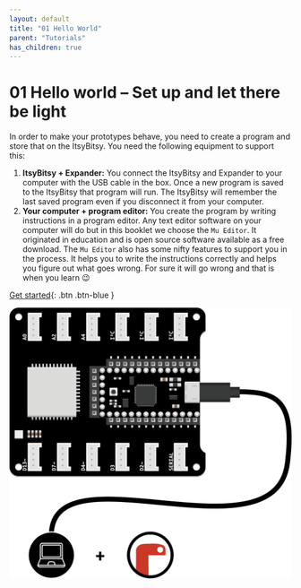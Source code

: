 ```yaml
---
layout: default
title: "01 Hello World"
parent: "Tutorials"
has_children: true
---
```


# 01 Hello world – Set up and let there be light

In order to make your prototypes behave, you need to create a program and store that on the ItsyBitsy. You need the following equipment to support this:
1. **ItsyBitsy + Expander:** You connect the ItsyBitsy and Expander to your computer with the USB cable in the box. Once a new program is saved to the ItsyBitsy that program will run. The ItsyBitsy will remember the last saved program even if you disconnect it from your computer.
2. **Your computer + program editor:** You create the program by writing instructions in a program editor.
Any text editor software on your computer will do but in this booklet we choose the `Mu Editor`. It originated in education and is open source software available as a free download. The `Mu Editor` also has some nifty features to support you in the process. It helps you to write the instructions correctly and helps you figure out what goes wrong. For sure it will go wrong and that is when you learn 😉

[Get started](step-1.md){: .btn .btn-blue }


![Overview of our essencial elements](assets/01-Hello-World-Component-Overview.png)